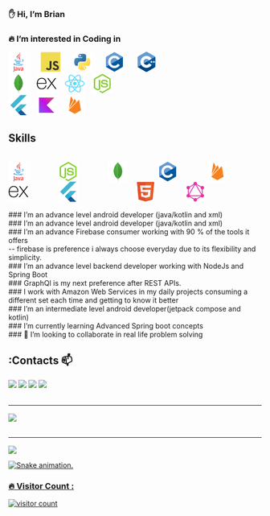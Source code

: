 ### :hand: Hi, I’m Brian
### :fire: I’m interested in Coding in
<div>
  <img src="https://github.com/devicons/devicon/blob/master/icons/java/java-original-wordmark.svg" title="Java" alt="Java" width="40" height="40"/>&nbsp;&nbsp;&nbsp;&nbsp;&nbsp;
  <img src="https://github.com/devicons/devicon/blob/master/icons/javascript/javascript-original.svg" title="javascript" alt="javascript" width="40" height="40"/>&nbsp;&nbsp;&nbsp;&nbsp;&nbsp;
  <img src="https://github.com/devicons/devicon/blob/master/icons/python/python-original.svg" title="python" alt="python" width="40" height="40"/>&nbsp;&nbsp;&nbsp;&nbsp;&nbsp;
  <img src="https://github.com/devicons/devicon/blob/master/icons/c/c-original.svg" title="c" alt="c" width="40" height="40"/>&nbsp;&nbsp;&nbsp;&nbsp;&nbsp;
  <img src="https://github.com/devicons/devicon/blob/master/icons/cplusplus/cplusplus-original.svg" title="c++" alt="c++" width="40" height="40"/>&nbsp;&nbsp;&nbsp;&nbsp;&nbsp;
</div>

<div>
 <img src="https://github.com/devicons/devicon/blob/master/icons/mongodb/mongodb-original.svg" title="mongodb" alt="mongodb" width="40" height="40"/>&nbsp;&nbsp;&nbsp;
 <img src="https://github.com/devicons/devicon/blob/master/icons/express/express-original.svg" title="express" alt="express" width="40" height="40"/>&nbsp;&nbsp;&nbsp;
 <img src="https://github.com/devicons/devicon/blob/master/icons/react/react-original.svg" title="react" alt="react" width="40" height="40"/>&nbsp;&nbsp;&nbsp;
 <img src="https://github.com/devicons/devicon/blob/master/icons/nodejs/nodejs-original.svg" title="nodejs" alt="nodejs" width="40" height="40"/>&nbsp;&nbsp;&nbsp;
</div>

<div>
<img src="https://github.com/devicons/devicon/blob/master/icons/flutter/flutter-original.svg" title="flutter" alt="flutter" width="40" height="40"/>&nbsp;&nbsp;&nbsp;
<img src="https://github.com/devicons/devicon/blob/master/icons/kotlin/kotlin-original.svg" title="kotlin" alt="kotlin" width="40" height="40"/>&nbsp;&nbsp;&nbsp;
<img src="https://github.com/devicons/devicon/blob/master/icons/firebase/firebase-plain.svg" title="firebase" alt="firebase" width="40" height="40"/>&nbsp;&nbsp;&nbsp;
</div>

## Skills
<div style="display: inline_block"><br>
  <img height="40" align="center" alt="java" height="30" width="40" src="https://github.com/devicons/devicon/blob/master/icons/java/java-original-wordmark.svg"
       title="java">
 &nbsp;&nbsp;&nbsp;&nbsp;&nbsp;&nbsp;&nbsp;&nbsp;&nbsp;&nbsp;&nbsp;&nbsp;&nbsp;
  <img height="40" align="center" alt="Nodejs" height="30" width="40" src="https://github.com/devicons/devicon/blob/master/icons/nodejs/nodejs-original.svg"
       title="nodejs">
 &nbsp;&nbsp;&nbsp;&nbsp;&nbsp;&nbsp;&nbsp;&nbsp;&nbsp;&nbsp;&nbsp;&nbsp;&nbsp;
  <img height="40" align="center" alt="mongodb" height="30" width="40" src="https://github.com/devicons/devicon/blob/master/icons/mongodb/mongodb-original.svg"
       title="mongodb">
 &nbsp;&nbsp;&nbsp;&nbsp;&nbsp;&nbsp;&nbsp;&nbsp;&nbsp;&nbsp;&nbsp;&nbsp;&nbsp;
  <img height="40" align="center" alt="c" height="30" width="40" src="https://github.com/devicons/devicon/blob/master/icons/c/c-original.svg"
       title="c">
 &nbsp;&nbsp;&nbsp;&nbsp;&nbsp;&nbsp;&nbsp;&nbsp;&nbsp;&nbsp;&nbsp;&nbsp;&nbsp;
  <img height="40" align="center" alt="c" height="30" width="40" src="https://github.com/devicons/devicon/blob/master/icons/firebase/firebase-plain.svg"
       title="firebase">
 &nbsp;&nbsp;&nbsp;&nbsp;&nbsp;&nbsp;&nbsp;&nbsp;&nbsp;&nbsp;&nbsp;&nbsp;&nbsp;
  <img height="40" align="center" alt="c" height="30" width="40" src="https://github.com/devicons/devicon/blob/master/icons/express/express-original.svg"
       title="express">
 &nbsp;&nbsp;&nbsp;&nbsp;&nbsp;&nbsp;&nbsp;&nbsp;&nbsp;&nbsp;&nbsp;&nbsp;&nbsp;
  <img height="40" align="center" alt="flutter" height="30" width="40" src="https://github.com/devicons/devicon/blob/master/icons/flutter/flutter-original.svg"
       title="flutter">
 &nbsp;&nbsp;&nbsp;&nbsp;&nbsp;&nbsp;&nbsp;&nbsp;&nbsp;&nbsp;&nbsp;&nbsp;&nbsp;
 &nbsp;&nbsp;&nbsp;&nbsp;&nbsp;&nbsp;&nbsp;&nbsp;&nbsp;&nbsp;&nbsp;&nbsp;&nbsp;
  <img height="40" align="center" alt="HTML" height="30" width="40" src="https://raw.githubusercontent.com/devicons/devicon/master/icons/html5/html5-original.svg" title="html5">
 &nbsp;&nbsp;&nbsp;&nbsp;&nbsp;&nbsp;&nbsp;&nbsp;&nbsp;&nbsp;&nbsp;&nbsp;&nbsp;
  <img height="40" align="center" alt="graphql" height="30" width="40" src="https://github.com/devicons/devicon/blob/master/icons/graphql/graphql-plain.svg" title="graphql">
</div>

<br>
###  I’m an advance level android developer (java/kotlin and xml)<br>
###  I’m an advance level android developer (java/kotlin and xml)<br>
###  I’m an advance Firebase consumer working with 90 % of the tools it offers<br>
-- firebase is preference i always choose everyday due to its flexibility and simplicity.<br>
###  I’m an advance level backend developer working with NodeJs and Spring Boot<br>
###  GraphQl is my next preference after REST APIs.<br>
###  I work with Amazon Web Services in my daily projects consuming a different set each time and getting to know it better<br>
###  I’m an intermediate level android developer(jetpack compose and kotlin)<br>
###  I’m currently learning Advanced Spring boot concepts<br>
###  💞️ I’m looking to collaborate in real life problem solving<br>

## :Contacts 📫
<div> 
  <a href="https://www.linkedin.com/in/brian-kidiga-563a96244/" target="_blank"><img src="https://img.shields.io/badge/-LinkedIn-%230077B5?style=for-the-badge&logo=linkedin&logoColor=white" target="_blank"></a> 
  <a href="https://twitter.com/powergrid09" target="_blank"><img src="https://img.shields.io/badge/-Twitter-%23EA4335?style=for-the-badge&logo=youtube&logoColor=white" target="_blank"></a>
  <a href="https://instagram.com/realbrian.yrbn" target="_blank"><img src="https://img.shields.io/badge/-Instagram-%23E4405F?style=for-the-badge&logo=instagram&logoColor=green" target="_blank"></a>
  <a href = "mailto:juniorprogrammer09@gmail.com"><img src="https://img.shields.io/badge/-Gmail-%23333?style=for-the-badge&logo=gmail&logoColor=white" target="_blank"></a>
</div>
<br><hr>
<div>
  <a href="https://github.com/junrdev">
   <img align="center" height="170" src="https://github-readme-stats.vercel.app/api/top-langs/?username=junrdev&layout=compact&langs_count=16&theme=dracula"/>
    <br><br>
    <hr>
  <img align="center" src="https://github-readme-stats.vercel.app/api?username=junrdev&show_icons=true&theme=dracula&include_all_commits=true&count_private=true&hide=issues"/>
</div>


![Snake animation.](https://github.com/junrdev/junrdev/blob/output/github-contribution-grid-snake.svg)

<!-- ### :fire: My Stats :
[![GitHub Streak](http://github-readme-streak-stats.herokuapp.com?user=junrdev&theme=neon-dark&hide_border=true&date_format=M%20j%5B%2C%20Y%5D&sideNums=2EF7FA)](https://git.io/streak-stats) -->

### :fire: Visitor Count :
 <img src="https://profile-counter.glitch.me/la-mello/count.svg" alt="visitor count" />

<!-- <code>Jus to stay on track of you nerds : blue_heart:</code> -->
